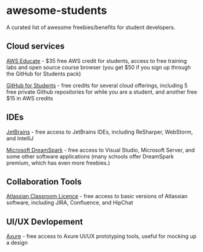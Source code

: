 # awesome-students
A curated list of awesome freebies/benefits for student developers.

## Cloud services
[AWS Educate](https://aws.amazon.com/education/awseducate/) - $35 free AWS credit for students, access to free training labs and open source course browser (you get $50 if you sign up through the GitHub for Students pack)

[GitHub for Students](https://education.github.com/pack) - free credits for several cloud offerings, including 5 free private Github repositories for while you are a student, and another free $15 in AWS credits

## IDEs
[JetBrains](https://www.jetbrains.com/student/) - free access to JetBrains IDEs, including ReSharper, WebStorm, and IntelliJ

[Microsoft DreamSpark](https://www.dreamspark.com/student/Software-Catalog.aspx) - free access to Visual Studio, Microsoft Server, and some other software applications (many schools offer DreamSpark premium, which has even more freebies.)

## Collaboration Tools
[Atlassian Classroom Licence](https://www.atlassian.com/survey/classroom-license-request) - free access to basic versions of Atlassian software, including JIRA, Confluence, and HipChat

## UI/UX Devlopement
[Axure](https://www.axure.com/edu) - free access to Axure UI/UX prototyping tools, useful for mocking up a design
